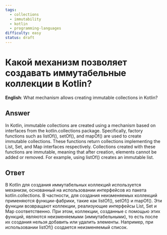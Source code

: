 ```yaml
---
tags:
  - collections
  - immutability
  - kotlin
  - programming-languages
difficulty: easy
status: draft
---
```


# Какой механизм позволяет создавать иммутабельные коллекции в Kotlin?

**English**: What mechanism allows creating immutable collections in Kotlin?

## Answer

In Kotlin, immutable collections are created using a mechanism based on interfaces from the kotlin.collections package. Specifically, factory functions such as listOf(), setOf(), and mapOf() are used to create immutable collections. These functions return collections implementing the List, Set, and Map interfaces respectively. Collections created with these functions are immutable, meaning that after creation, elements cannot be added or removed. For example, using listOf() creates an immutable list.

## Ответ

В Kotlin для создания иммутабельных коллекций используется механизм, основанный на использовании интерфейсов из пакета kotlin.collections. В частности, для создания неизменяемых коллекций применяются функции-фабрики, такие как listOf(), setOf() и mapOf(). Эти функции возвращают коллекции, реализующие интерфейсы List, Set и Map соответственно. При этом, коллекции, созданные с помощью этих функций, являются неизменяемыми (иммутабельными), то есть после их создания нельзя добавить или удалить элементы. Например, при использовании listOf() создается неизменяемый список.

